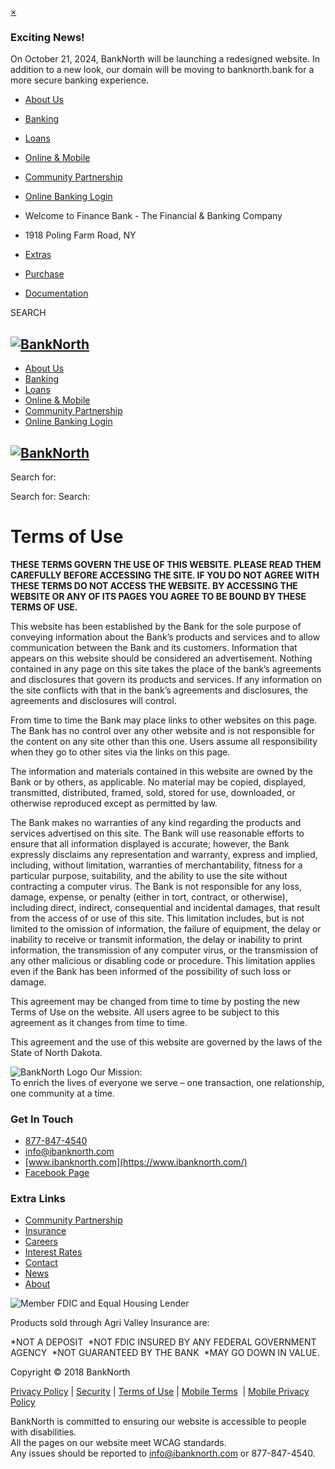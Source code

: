 [×](#)

### Exciting News!

On October 21, 2024, BankNorth will be launching a redesigned website. In addition to a new look, our domain will be moving to banknorth.bank for a more secure banking experience.

* [About Us](https://www.ibanknorth.com/about/)
* [Banking](https://www.ibanknorth.com/banking/)
* [Loans](https://www.ibanknorth.com/lending/)
* [Online & Mobile](https://www.ibanknorth.com/online-mobile/)
* [Community Partnership](https://www.ibanknorth.com/community-partnership/)
* [Online Banking Login](https://www.ibanknorth.com/login/)

* Welcome to Finance Bank - The Financial & Banking Company
* 1918 Poling Farm Road, NY

* [Extras](#)
* [Purchase](#)
* [Documentation](#)

SEARCH

[![BankNorth](/wp-content/uploads/2018/07/BN_Horizontal_LG.png)](https://www.ibanknorth.com/ "BankNorth - ")
------------------------------------------------------------------------------------------------------------

* [About Us](https://www.ibanknorth.com/about/)
* [Banking](https://www.ibanknorth.com/banking/)
* [Loans](https://www.ibanknorth.com/lending/)
* [Online & Mobile](https://www.ibanknorth.com/online-mobile/)
* [Community Partnership](https://www.ibanknorth.com/community-partnership/)
* [Online Banking Login](https://www.ibanknorth.com/login/)

[![BankNorth](/wp-content/uploads/2018/07/BN_Horizontal_LG.png)](https://www.ibanknorth.com/ "BankNorth - ")
------------------------------------------------------------------------------------------------------------

Search for:  

Search for: Search:

Terms of Use
============

**THESE TERMS GOVERN THE USE OF THIS WEBSITE. PLEASE READ THEM CAREFULLY BEFORE ACCESSING THE SITE. IF YOU DO NOT AGREE WITH THESE TERMS DO NOT ACCESS THE WEBSITE. BY ACCESSING THE WEBSITE OR ANY OF ITS PAGES YOU AGREE TO BE BOUND BY THESE TERMS OF USE.**

This website has been established by the Bank for the sole purpose of conveying information about the Bank’s products and services and to allow communication between the Bank and its customers. Information that appears on this website should be considered an advertisement. Nothing contained in any page on this site takes the place of the bank’s agreements and disclosures that govern its products and services. If any information on the site conflicts with that in the bank’s agreements and disclosures, the agreements and disclosures will control.

From time to time the Bank may place links to other websites on this page. The Bank has no control over any other website and is not responsible for the content on any site other than this one. Users assume all responsibility when they go to other sites via the links on this page.

The information and materials contained in this website are owned by the Bank or by others, as applicable. No material may be copied, displayed, transmitted, distributed, framed, sold, stored for use, downloaded, or otherwise reproduced except as permitted by law.

The Bank makes no warranties of any kind regarding the products and services advertised on this site. The Bank will use reasonable efforts to ensure that all information displayed is accurate; however, the Bank expressly disclaims any representation and warranty, express and implied, including, without limitation, warranties of merchantability, fitness for a particular purpose, suitability, and the ability to use the site without contracting a computer virus. The Bank is not responsible for any loss, damage, expense, or penalty (either in tort, contract, or otherwise), including direct, indirect, consequential and incidental damages, that result from the access of or use of this site. This limitation includes, but is not limited to the omission of information, the failure of equipment, the delay or inability to receive or transmit information, the delay or inability to print information, the transmission of any computer virus, or the transmission of any other malicious or disabling code or procedure. This limitation applies even if the Bank has been informed of the possibility of such loss or damage.

This agreement may be changed from time to time by posting the new Terms of Use on the website. All users agree to be subject to this agreement as it changes from time to time.

This agreement and the use of this website are governed by the laws of the State of North Dakota.

![BankNorth Logo](/wp-content/uploads/2018/06/BN_Horizontal_White.png) Our Mission:  
To enrich the lives of everyone we serve – one transaction, one relationship, one community at a time.

### Get In Touch

* [877-847-4540](tel:1-877-847-4540)
* [info@ibanknorth.com](https://www.ibanknorth.com/our-locations/)
* [www.ibanknorth.com](https://www.ibanknorth.com/)
* [Facebook Page](https://www.facebook.com/BankNorth-128123169444995)

### Extra Links

* [Community Partnership](https://www.ibanknorth.com/community-partnership/)
* [Insurance](https://www.ibanknorth.com/insurance/)
* [Careers](https://www.ibanknorth.com/careers/)
* [Interest Rates](https://www.ibanknorth.com/rates/)
* [Contact](https://www.ibanknorth.com/our-locations/#/our-locations/#location-contact)
* [News](https://www.ibanknorth.com/community-partnership/#location-news)
* [About](https://www.ibanknorth.com/about/)

![Member FDIC and Equal Housing Lender](/wp-content/uploads/2018/07/member-fdic-equal-housing-lender.png)

Products sold through Agri Valley Insurance are:

\*NOT A DEPOSIT  \*NOT FDIC INSURED BY ANY FEDERAL GOVERNMENT AGENCY  \*NOT GUARANTEED BY THE BANK  \*MAY GO DOWN IN VALUE.

  
Copyright © 2018 BankNorth

[Privacy Policy](https://www.ibanknorth.com/privacy-policy/) | [Security](https://www.ibanknorth.com/security/) | [Terms of Use](https://www.ibanknorth.com/terms-of-use/) | [Mobile Terms](https://www.ibanknorth.com/mobile-terms/)  | [Mobile Privacy Policy](https://www.ibanknorth.com/mobile-privacy-disclosure/)

BankNorth is committed to ensuring our website is accessible to people with disabilities.  
All the pages on our website meet WCAG standards.  
Any issues should be reported to [info@ibanknorth.com](mailto:info@ibanknorth.com) or 877-847-4540.